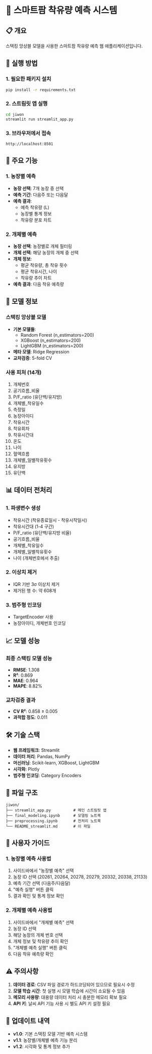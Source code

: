 # 🐄 스마트팜 착유량 예측 시스템

## 📋 개요
스택킹 앙상블 모델을 사용한 스마트팜 착유량 예측 웹 애플리케이션입니다.

## 🚀 실행 방법

### 1. 필요한 패키지 설치
```bash
pip install -r requirements.txt
```

### 2. 스트림릿 앱 실행
```bash
cd jiwon
streamlit run streamlit_app.py
```

### 3. 브라우저에서 접속
```
http://localhost:8501
```

## 🎯 주요 기능

### 1. 농장별 예측
- **농장 선택**: 7개 농장 중 선택
- **예측 기간**: 다음주 또는 다음달
- **예측 결과**: 
  - 예측 착유량 (L)
  - 농장별 통계 정보
  - 착유량 분포 차트

### 2. 개체별 예측
- **농장 선택**: 농장별로 개체 필터링
- **개체 선택**: 해당 농장의 개체 중 선택
- **개체 정보**: 
  - 평균 착유량, 총 착유 횟수
  - 평균 착유시간, 나이
  - 착유량 추이 차트
- **예측 결과**: 다음 착유 예측량

## 🤖 모델 정보

### 스택킹 앙상블 모델
- **기본 모델들**:
  - Random Forest (n_estimators=200)
  - XGBoost (n_estimators=200)
  - LightGBM (n_estimators=200)
- **메타 모델**: Ridge Regression
- **교차검증**: 5-fold CV

### 사용 피처 (14개)
1. 개체번호
2. 공기흐름_비율
3. P/F_ratio (유단백/유지방)
4. 개체별_착유일수
5. 측정일
6. 농장아이디
7. 착유시간
8. 착유회차
9. 착유시간대
10. 온도
11. 나이
12. 혈액흐름
13. 개체별_일별착유횟수
14. 유지방
15. 유단백

## 📊 데이터 전처리

### 1. 파생변수 생성
- 착유시간 (착유종료일시 - 착유시작일시)
- 착유시간대 (1-4 구간)
- P/F_ratio (유단백/유지방 비율)
- 공기흐름_비율
- 개체별_착유일수
- 개체별_일별착유횟수
- 나이 (개체번호에서 추출)

### 2. 이상치 제거
- IQR 기반 3σ 이상치 제거
- 제거된 행 수: 약 608개

### 3. 범주형 인코딩
- TargetEncoder 사용
- 농장아이디, 개체번호 인코딩

## 📈 모델 성능

### 최종 스택킹 모델 성능
- **RMSE**: 1.308
- **R²**: 0.869
- **MAE**: 0.964
- **MAPE**: 8.82%

### 교차검증 결과
- **CV R²**: 0.858 ± 0.005
- **과적합 정도**: 0.011

## 🛠️ 기술 스택

- **웹 프레임워크**: Streamlit
- **데이터 처리**: Pandas, NumPy
- **머신러닝**: Scikit-learn, XGBoost, LightGBM
- **시각화**: Plotly
- **범주형 인코딩**: Category Encoders

## 📁 파일 구조

```
jiwon/
├── streamlit_app.py          # 메인 스트림릿 앱
├── final_modeling.ipynb      # 모델링 노트북
├── preprocessing.ipynb       # 전처리 노트북
└── README_streamlit.md       # 이 파일
```

## 🔧 사용자 가이드

### 1. 농장별 예측 사용법
1. 사이드바에서 "농장별 예측" 선택
2. 농장 ID 선택 (20261, 20264, 20278, 20279, 20332, 20338, 21133)
3. 예측 기간 선택 (다음주/다음달)
4. "예측 실행" 버튼 클릭
5. 결과 확인 및 통계 정보 확인

### 2. 개체별 예측 사용법
1. 사이드바에서 "개체별 예측" 선택
2. 농장 ID 선택
3. 해당 농장의 개체 번호 선택
4. 개체 정보 및 착유량 추이 확인
5. "개체별 예측 실행" 버튼 클릭
6. 다음 착유 예측량 확인

## ⚠️ 주의사항

1. **데이터 경로**: CSV 파일 경로가 하드코딩되어 있으므로 필요시 수정
2. **모델 학습 시간**: 첫 실행 시 모델 학습에 시간이 소요될 수 있음
3. **메모리 사용량**: 대용량 데이터 처리 시 충분한 메모리 확보 필요
4. **API 키**: 날씨 API 기능 사용 시 별도 API 키 설정 필요

## 🔄 업데이트 내역

- **v1.0**: 기본 스택킹 모델 기반 예측 시스템
- **v1.1**: 농장별/개체별 예측 기능 분리
- **v1.2**: 시각화 및 통계 정보 추가 